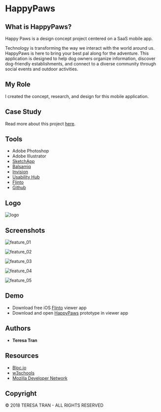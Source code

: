 # HappyPaws

## What is HappyPaws?
Happy Paws is a design concept project centered on a SaaS mobile app. 

Technology is transforming the way we interact with the world around us. HappyPaws is here to bring your best pal along for the adventure. This application is designed to help dog owners organize information, discover dog-friendly establishments, and connect to a diverse community through social events and outdoor activities.

## My Role
I created the concept, research, and design for this mobile application. 

## Case Study
Read more about this project [here](http://teresatran.co/cs-happypaws.html).


## Tools
* Adobe Photoshop
* Adobe Illustrator
* [SketchApp](https://www.sketchapp.com/)
* [Balsamiq](https://balsamiq.com/)
* [Invision](https://www.invisionapp.com/home)
* [Usability Hub](https://usabilityhub.com/)
* [Flinto](https://www.flinto.com/)
* [Github](https://github.com/)

## Logo
![logo](https://github.com/tranteresa/cs_happypaws/blob/master/readme_assets/logo.png)


## Screenshots

![feature_01](https://github.com/tranteresa/cs_happypaws/blob/master/readme_assets/feature_01.png)

![feature_02](https://github.com/tranteresa/cs_happypaws/blob/master/readme_assets/feature_02.png)

![feature_03](https://github.com/tranteresa/cs_happypaws/blob/master/readme_assets/feature_03.png)

![feature_04](https://github.com/tranteresa/cs_happypaws/blob/master/readme_assets/feature_04.png)

![feature_05](https://github.com/tranteresa/cs_happypaws/blob/master/readme_assets/feature_05.png)



## Demo
* Download free iOS [Flinto](https://itunes.apple.com/us/app/flinto/id972238373?mt=8) viewer app
* Download and open [HappyPaws](https://goo.gl/RWfVxg) prototype in viewer app

## Authors

* **Teresa Tran**

## Resources
* [Bloc.io](https://www.bloc.io/?utm_campaign=search_bloc_brand&utm_adgroup=blockio---desktop-exact&utm_content=desktop&utm_term=bloc-io_exact&utm_source=adwords&utm_medium=cpc&gclid=EAIaIQobChMIorS7sISt2wIVV7jACh1BcA_KEAAYASAAEgIPFPD_BwE)
* [w3schools](https://www.w3schools.com/)
* [Mozilla Developer Network](https://developer.mozilla.org/en-US/)
 
 
## Copyright
© 2018 TERESA TRAN -  ALL RIGHTS RESERVED